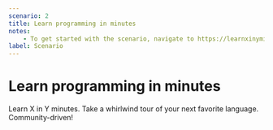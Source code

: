 ```yaml
---
scenario: 2
title: Learn programming in minutes
notes:
    - To get started with the scenario, navigate to https://learnxinyminutes.com
label: Scenario
---
```


# Learn programming in minutes

Learn X in Y minutes. Take a whirlwind tour of your next favorite language. Community-driven!
